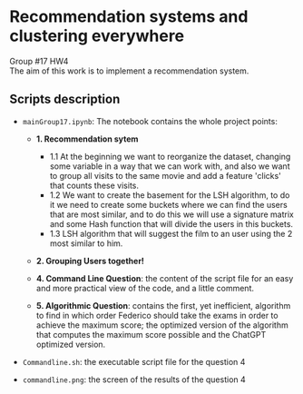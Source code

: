 # Recommendation systems and clustering everywhere
Group #17 HW4\
The aim of this work is to implement a recommendation system.
## Scripts description
* `mainGroup17.ipynb`: The notebook contains the whole project points:
  * **1. Recommendation sytem**
    * 1.1 At the beginning we want to reorganize the dataset, changing some variable in a way that we can work with, and also we want to group all visits to the same movie and add a feature 'clicks' that counts these visits.
    * 1.2 We want to create the basement for the LSH algorithm, to do it we need to create some buckets where we can find the users that are most similar, and to do this we will use a signature matrix and some Hash function that will divide the users in this buckets.
    * 1.3 LSH algorithm that will suggest the film to an user using the 2 most similar to him.
  * **2. Grouping Users together!**

  * **4. Command Line Question**: the content of the script file for an easy and more practical view of the code, and a little comment.
  * **5. Algorithmic Question**: contains the first, yet inefficient, algorithm to find in which order Federico should take the exams in order to achieve the maximum score; the optimized version of the algorithm that computes the maximum score possible and the ChatGPT optimized version. 

* `Commandline.sh`: the executable script file for the question 4
* `commandline.png`: the screen of the results of the question 4
